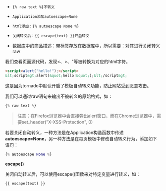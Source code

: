 - `{% raw text %}不转义`
- `Application添加autoescape=None`
- `html添加：{% autoescape None %}`
- `关闭转义后：{{ escape(text) }}开启转义`

- 数据库中的商品描述：带标签存放在数据库中，所以需要：对其进行关闭转义raw

我们查看页面源代码，发现<、>、"等被转换为对应的html字符。

```html
<script>alert("hello!");</script>
&lt;script&gt;alert(&quot;hello!&quot;);&lt;/script&gt;
```

这是因为tornado中默认开启了模板自动转义功能，防止网站受到恶意攻击。

我们可以通过raw语句来输出不被转义的原始格式，如：

```python
{% raw text %}
```

> 注意：在Firefox浏览器中会直接弹出alert窗口，而在Chrome浏览器中，需要set_header("X-XSS-Protection", 0)

若要关闭自动转义，一种方法是在Application构造函数中传递**autoescape=None**，另一种方法是在每页模板中修改自动转义行为，添加如下语句：

```python
{% autoescape None %}
```

**escape()**

关闭自动转义后，可以使用escape()函数来对特定变量进行转义，如：

```python
{{ escape(text) }}
```